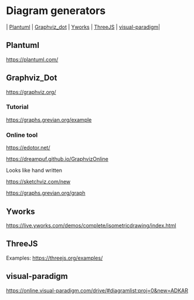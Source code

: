 # Diagram generators
|  [Plantuml](#plantuml) | [Graphviz_dot](#graphviz_dot) | [Yworks](#yworks) | [ThreeJS](#threejs) | [visual-paradigm](#visual-paradigm)|

## Plantuml

https://plantuml.com/


## Graphviz_Dot

https://graphviz.org/

### Tutorial

https://graphs.grevian.org/example


### Online tool

https://edotor.net/

https://dreampuf.github.io/GraphvizOnline

Looks like hand written

https://sketchviz.com/new

https://graphs.grevian.org/graph

## Yworks

https://live.yworks.com/demos/complete/isometricdrawing/index.html

## ThreeJS

Examples: https://threejs.org/examples/

## visual-paradigm 

https://online.visual-paradigm.com/drive/#diagramlist:proj=0&new=ADKAR
